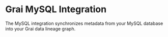 # Grai MySQL Integration

The MySQL integration synchronizes metadata from your MySQL database into your Grai data lineage graph.

